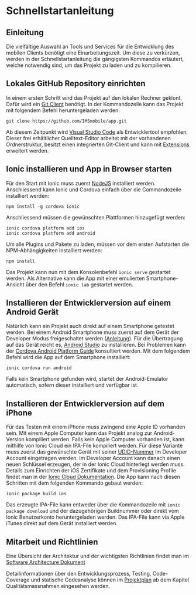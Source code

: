 # Schnellstartanleitung
## Einleitung
Die vielfältige Auswahl an Tools und Services für die Entwicklung des mobilen Clients benötigt eine Einarbeitungszeit. Um diese zu verkürzen, werden in der Schnellstartanleitung die gängigsten Kommandos erläutert, welche notwendig sind, um das Projekt zu laden und zu kompilieren.

## Lokales GitHub Repository einrichten
In einem ersten Schritt wird das Projekt auf den lokalen Rechner geklont. Dafür wird ein [Git Client](https://git-scm.com) benötigt. In der Kommandozeile kann das Projekt mit folgendem Befehl heruntergeladen werden: 
```shell
git clone https://github.com/IMSmobile/app.git
``` 

Ab diesem Zeitpunkt wird [Visual Studio Code](https://code.visualstudio.com) als Entwicklertool empfohlen. Dieser frei erhältlicher Quelltext-Editor arbeitet mit der vorhandenen Ordnerstruktur, besitzt einen integrierten Git-Client und kann mit [Extensions](projektplan.md#plugins) erweitert werden.

## Ionic installieren und App in Browser starten

Für den Start mit Ionic muss zuerst [NodeJS](https://nodejs.org/en/) installiert werden. Anschliessend kann Ionic und Cordova einfach über die Commandozeile installiert werden:  
```shell
npm install -g cordova ionic
```

Anschliessend müssen die gewünschten Plattformen hinzugefügt werden:  
```shell
ionic cordova platform add ios
ionic cordova platform add android
```
Um alle Plugins und Pakete zu laden, müssen vor dem ersten Aufstarten die NPM-Abhängigkeiten installiert werden:  
```shell
npm install
```

Das Projekt kann nun mit dem Konsolenbefehl `ionic serve` gestartet werden. Als Alternative kann die App mit einer emulierten Smartphone-Ansicht über den Befehl `ionic lab` gestartet werden.

## Installieren der Entwicklerversion auf einem Android Gerät
Natürlich kann ein Projekt auch direkt auf einem Smartphone getestet werden. Bei einem Android Smartphone muss zuerst auf dem Gerät der Developer Modus freigeschaltet werden ([Anleitung](https://developer.android.com/studio/debug/dev-options.html)). Für die Übertragung auf das Gerät reicht es, [Android Studio](https://developer.android.com/studio/index.html) zu installieren. Bei Problemen kann der [Cordova Android Platform Guide](https://cordova.apache.org/docs/en/7.x/guide/platforms/android/) konsultiert werden. Mit dem folgendem Befehl wird die App auf dem Smartphone installiert:  
```shell
ionic cordova run android
```

Falls kein Smartphone gefunden wird, startet der Android-Emulator automatisch, sofern dieser installiert und verfügbar ist.

## Installieren der Entwicklerversion auf dem iPhone
Für das Testen mit einem iPhone muss zwingend eine Apple ID vorhanden sein. Mit einem Apple Computer kann das Projekt analog zur Android-Version kompiliert werden. Falls kein Apple Computer vorhanden ist, kann mithilfe von Ionic Cloud ein IPA-File kompiliert werden. Für diese Variante muss zuerst das gewünschte Gerät mit seiner [UDID-Nummer](https://docs.ionic.io/services/profiles/ios-udid.html) im Developer Account eingetragen werden. Im Developer Account kann danach einen neuen Schlüssel erzeugen, der in der Ionic Cloud hinterlegt werden muss. Details zum Einrichten der iOS Zertifikate und dem Provisioning Profile findet man in der [Ionic Cloud Dokumentation](https://docs.ionic.io/services/profiles/#ios-app-certificate--provisioning-profile). Die App kann nach diesen Schritten mit dem folgenden Kommando gebaut werden:  
```shell
ionic package build ios
```
Das erzeugte IPA-File kann entweder über die Kommandozeile mit `ionic package download` und der dazugehörigen Buildnummer oder direkt vom Ionic Benutzerkonto heruntergeladen werden. Das IPA-File kann via Apple iTunes direkt auf dem Gerät installiert werden.


## Mitarbeit und Richtlinien

Eine Übersicht der Architektur und der wichtigsten Richtlinien findet man im [Software Architecture Dokument](sad.md)

Detailinformationen über den Entwicklungsprozess, Testing, Code-Coverage und statische Codeanalyse können im [Projektplan](projektplan.md#qualitätsmassnahmen) ab dem Kapitel Qualitätsmassnahmen eingesehen werden.
